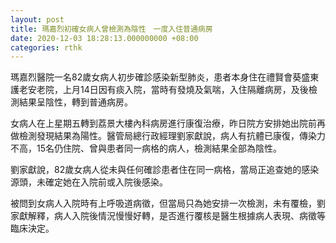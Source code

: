 ```yaml
---
layout: post
title: 瑪嘉烈初確女病人曾檢測為陰性　一度入住普通病房
date: 2020-12-03 18:28:13.000000000 +08:00
categories: rthk
---
```


瑪嘉烈醫院一名82歲女病人初步確診感染新型肺炎，患者本身住在禮賢會葵盛東護老安老院，上月14日因有痰入院，當時有發燒及氣喘，入住隔離病房，及後檢測結果呈陰性，轉到普通病房。

女病人在上星期五轉到荔景大樓內科病房進行康復治療，昨日院方安排她出院前再做檢測發現結果為陽性。醫管局總行政經理劉家獻說，病人有抗體已康復，傳染力不高，15名仍住院、曾與患者同一病格的病人，檢測結果全部為陰性。

劉家獻說，82歲女病人從未與任何確診患者住在同一病格，當局正追查她的感染源頭，未確定她在入院前或入院後感染。

被問到女病人入院時有上呼吸道病徵，但當局只為她安排一次檢測，未有覆檢，劉家獻解釋，病人入院後情況慢慢好轉，是否進行覆核是醫生根據病人表現、病徵等臨床決定。
